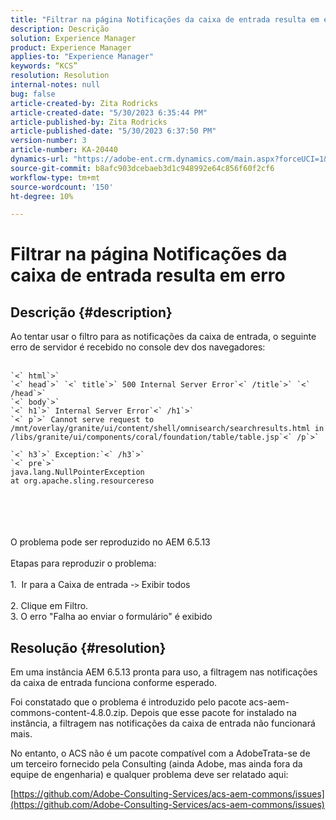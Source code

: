 ```yaml
---
title: "Filtrar na página Notificações da caixa de entrada resulta em erro"
description: Descrição
solution: Experience Manager
product: Experience Manager
applies-to: "Experience Manager"
keywords: “KCS”
resolution: Resolution
internal-notes: null
bug: false
article-created-by: Zita Rodricks
article-created-date: "5/30/2023 6:35:44 PM"
article-published-by: Zita Rodricks
article-published-date: "5/30/2023 6:37:50 PM"
version-number: 3
article-number: KA-20440
dynamics-url: "https://adobe-ent.crm.dynamics.com/main.aspx?forceUCI=1&pagetype=entityrecord&etn=knowledgearticle&id=3e0c7fc7-18ff-ed11-8f6e-6045bd0063aa"
source-git-commit: b8afc903dcebaeb3d1c948992e64c856f60f2cf6
workflow-type: tm+mt
source-wordcount: '150'
ht-degree: 10%

---
```


# Filtrar na página Notificações da caixa de entrada resulta em erro

## Descrição {#description}

Ao tentar usar o filtro para as notificações da caixa de entrada, o seguinte erro de servidor é recebido no console dev dos navegadores:<br><br>

```
`<` html`>` 
`<` head`>` `<` title`>` 500 Internal Server Error`<` /title`>` `<` /head`>` 
`<` body`>` 
`<` h1`>` Internal Server Error`<` /h1`>` 
`<` p`>` Cannot serve request to /mnt/overlay/granite/ui/content/shell/omnisearch/searchresults.html in /libs/granite/ui/components/coral/foundation/table/table.jsp`<` /p`>` 

`<` h3`>` Exception:`<` /h3`>` 
`<` pre`>` 
java.lang.NullPointerException
at org.apache.sling.resourcereso
```

<br><br> <br><br>O problema pode ser reproduzido no AEM 6.5.13<br><br>Etapas para reproduzir o problema:<br><br>1.  Ir para a Caixa de entrada -`>`  Exibir todos<br><br>2. Clique em Filtro. 
<br>3. O erro &quot;Falha ao enviar o formulário&quot; é exibido

## Resolução {#resolution}


Em uma instância AEM 6.5.13 pronta para uso, a filtragem nas notificações da caixa de entrada funciona conforme esperado.

Foi constatado que o problema é introduzido pelo pacote acs-aem-commons-content-4.8.0.zip. Depois que esse pacote for instalado na instância, a filtragem nas notificações da caixa de entrada não funcionará mais.

No entanto, o ACS não é um pacote compatível com a AdobeTrata-se de um terceiro fornecido pela Consulting (ainda Adobe, mas ainda fora da equipe de engenharia) e qualquer problema deve ser relatado aqui:



[https://github.com/Adobe-Consulting-Services/acs-aem-commons/issues](https://github.com/Adobe-Consulting-Services/acs-aem-commons/issues)

